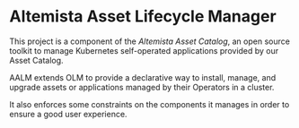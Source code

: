 # Altemista Asset Lifecycle Manager

This project is a component of the *Altemista Asset Catalog*, an open source toolkit to manage Kubernetes self-operated applications provided by our Asset Catalog.

AALM extends OLM to provide a declarative way to install, manage, and upgrade assets or applications managed by their Operators in a cluster.

It also enforces some constraints on the components it manages in order to ensure a good user experience.
